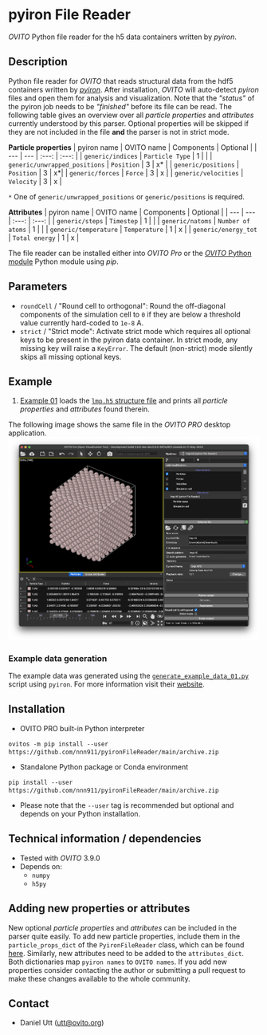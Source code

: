 # pyiron File Reader
*OVITO* Python file reader for the h5 data containers written by *pyiron*.

## Description
Python file reader for *OVITO* that reads structural data from the hdf5 containers written by [*pyiron*](https://pyiron.org/). After installation, *OVITO* will auto-detect *pyiron* files and open them for analysis and visualization. 
Note that the *"status"* of the pyiron job needs to be *"finished"* before its file can be read.
The following table gives an overview over all *particle properties* and *attributes* currently understood by this parser. Optional properties will be skipped if they are not included in the file **and** the parser is not in strict mode.

**Particle properties**
| pyiron name | OVITO name | Components | Optional |
| --- | --- | :---: | :---: |
| `generic/indices` | `Particle Type` | 1 | |
| `generic/unwrapped_positions` | `Position` | 3 | x* |
| `generic/positions` | `Position` | 3 | x*|
| `generic/forces` | `Force` | 3 | x |
| `generic/velocities` | `Velocity` | 3 | x |

`*` One of `generic/unwrapped_positions` or `generic/positions` is required.

**Attributes**
| pyiron name | OVITO name | Components | Optional |
| --- | --- | :---: | :---: |
| `generic/steps` | `Timestep` | 1 | |
| `generic/natoms` | `Number of atoms` | 1 | |
| `generic/temperature` | `Temperature` | 1 | x |
| `generic/energy_tot` | `Total energy` | 1 | x |

The file reader can be installed either into *OVITO Pro* or the [*OVITO* Python module](https://pypi.org/project/ovito/) Python module using *pip*.

## Parameters
- `roundCell` / "Round cell to orthogonal": Round the off-diagonal components of the simulation cell to `0` if they are below a threshold value currently hard-coded to `1e-8` A.
- `strict` / "Strict mode": Activate strict mode which requires all optional keys to be present in the pyiron data container. In strict mode, any missing key will raise a `KeyError`. The default (non-strict) mode silently skips all missing optional keys.

## Example
1. [Example 01](Examples/example_01.py) loads the [`lmp.h5` structure file](Examples/example_01/lmp.h5) and prints all *particle properties* and *attributes* found therein.

The following image shows the same file in the *OVITO PRO* desktop application.
![Example 01](Examples/example_01.png)

### Example data generation
The example data was generated using the [`generate_example_data_01.py`](Examples/generate_example_data_01.py) script using `pyiron`. For more information visit their [website](https://pyiron.org/).

## Installation
- OVITO PRO built-in Python interpreter
```
ovitos -m pip install --user https://github.com/nnn911/pyironFileReader/main/archive.zip
``` 
- Standalone Python package or Conda environment
```
pip install --user https://github.com/nnn911/pyironFileReader/main/archive.zip
```
- Please note that the `--user` tag is recommended but optional and depends on your Python installation.

## Technical information / dependencies
- Tested with *OVITO* 3.9.0
- Depends on:
    - `numpy` 
    - `h5py`

## Adding new properties or attributes
New optional *particle properties* and *attributes* can be included in the parser quite easily. To add new particle properties, include them in the `particle_props_dict` of the `PyironFileReader` class, which can be found [here](src/pyironFileReader/__init__.py). Similarly, new attributes need to be added to the `attributes_dict`. Both dictionaries map `pyiron names` to `OVITO names`. If you add new properties consider contacting the author or submitting a pull request to make these changes available to the whole community.

## Contact
- Daniel Utt (utt@ovito.org)
